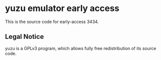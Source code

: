 yuzu emulator early access
=============

This is the source code for early-access 3434.

## Legal Notice

yuzu is a GPLv3 program, which allows fully free redistribution of its source code.